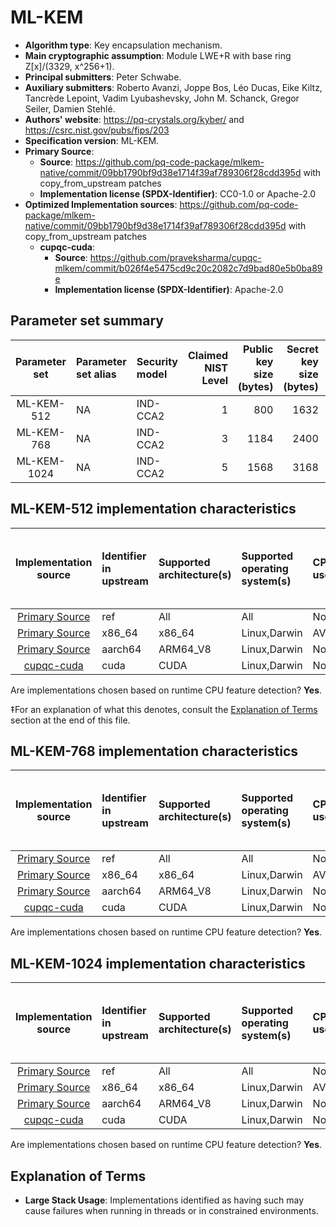 # ML-KEM

- **Algorithm type**: Key encapsulation mechanism.
- **Main cryptographic assumption**: Module LWE+R with base ring Z[x]/(3329, x^256+1).
- **Principal submitters**: Peter Schwabe.
- **Auxiliary submitters**: Roberto Avanzi, Joppe Bos, Léo Ducas, Eike Kiltz, Tancrède Lepoint, Vadim Lyubashevsky, John M. Schanck, Gregor Seiler, Damien Stehlé.
- **Authors' website**: https://pq-crystals.org/kyber/ and https://csrc.nist.gov/pubs/fips/203
- **Specification version**: ML-KEM.
- **Primary Source**<a name="primary-source"></a>:
  - **Source**: https://github.com/pq-code-package/mlkem-native/commit/09bb1790bf9d38e1714f39af789306f28cdd395d with copy_from_upstream patches
  - **Implementation license (SPDX-Identifier)**: CC0-1.0 or Apache-2.0
- **Optimized Implementation sources**: https://github.com/pq-code-package/mlkem-native/commit/09bb1790bf9d38e1714f39af789306f28cdd395d with copy_from_upstream patches
  - **cupqc-cuda**:<a name="cupqc-cuda"></a>
      - **Source**: https://github.com/praveksharma/cupqc-mlkem/commit/b026f4e5475cd9c20c2082c7d9bad80e5b0ba89e
      - **Implementation license (SPDX-Identifier)**: Apache-2.0


## Parameter set summary

|  Parameter set  | Parameter set alias   | Security model   |   Claimed NIST Level |   Public key size (bytes) |   Secret key size (bytes) |   Ciphertext size (bytes) |   Shared secret size (bytes) |   Keypair coins (bytes) |   Encapsulation coins (bytes) |
|:---------------:|:----------------------|:-----------------|---------------------:|--------------------------:|--------------------------:|--------------------------:|-----------------------------:|------------------------:|------------------------------:|
|   ML-KEM-512    | NA                    | IND-CCA2         |                    1 |                       800 |                      1632 |                       768 |                           32 |                      64 |                            32 |
|   ML-KEM-768    | NA                    | IND-CCA2         |                    3 |                      1184 |                      2400 |                      1088 |                           32 |                      64 |                            32 |
|   ML-KEM-1024   | NA                    | IND-CCA2         |                    5 |                      1568 |                      3168 |                      1568 |                           32 |                      64 |                            32 |

## ML-KEM-512 implementation characteristics

|       Implementation source       | Identifier in upstream   | Supported architecture(s)   | Supported operating system(s)   | CPU extension(s) used   | No branching-on-secrets claimed?   | No branching-on-secrets checked by valgrind?   | Large stack usage?‡   |
|:---------------------------------:|:-------------------------|:----------------------------|:--------------------------------|:------------------------|:-----------------------------------|:-----------------------------------------------|:----------------------|
| [Primary Source](#primary-source) | ref                      | All                         | All                             | None                    | True                               | True                                           | False                 |
| [Primary Source](#primary-source) | x86\_64                  | x86\_64                     | Linux,Darwin                    | AVX2,BMI2,POPCNT        | True                               | True                                           | False                 |
| [Primary Source](#primary-source) | aarch64                  | ARM64\_V8                   | Linux,Darwin                    | None                    | True                               | False                                          | False                 |
|     [cupqc-cuda](#cupqc-cuda)     | cuda                     | CUDA                        | Linux,Darwin                    | None                    | False                              | False                                          | False                 |

Are implementations chosen based on runtime CPU feature detection? **Yes**.

 ‡For an explanation of what this denotes, consult the [Explanation of Terms](#explanation-of-terms) section at the end of this file.

## ML-KEM-768 implementation characteristics

|       Implementation source       | Identifier in upstream   | Supported architecture(s)   | Supported operating system(s)   | CPU extension(s) used   | No branching-on-secrets claimed?   | No branching-on-secrets checked by valgrind?   | Large stack usage?   |
|:---------------------------------:|:-------------------------|:----------------------------|:--------------------------------|:------------------------|:-----------------------------------|:-----------------------------------------------|:---------------------|
| [Primary Source](#primary-source) | ref                      | All                         | All                             | None                    | True                               | True                                           | False                |
| [Primary Source](#primary-source) | x86\_64                  | x86\_64                     | Linux,Darwin                    | AVX2,BMI2,POPCNT        | True                               | True                                           | False                |
| [Primary Source](#primary-source) | aarch64                  | ARM64\_V8                   | Linux,Darwin                    | None                    | True                               | False                                          | False                |
|     [cupqc-cuda](#cupqc-cuda)     | cuda                     | CUDA                        | Linux,Darwin                    | None                    | False                              | False                                          | False                |

Are implementations chosen based on runtime CPU feature detection? **Yes**.

## ML-KEM-1024 implementation characteristics

|       Implementation source       | Identifier in upstream   | Supported architecture(s)   | Supported operating system(s)   | CPU extension(s) used   | No branching-on-secrets claimed?   | No branching-on-secrets checked by valgrind?   | Large stack usage?   |
|:---------------------------------:|:-------------------------|:----------------------------|:--------------------------------|:------------------------|:-----------------------------------|:-----------------------------------------------|:---------------------|
| [Primary Source](#primary-source) | ref                      | All                         | All                             | None                    | True                               | True                                           | False                |
| [Primary Source](#primary-source) | x86\_64                  | x86\_64                     | Linux,Darwin                    | AVX2,BMI2,POPCNT        | True                               | True                                           | False                |
| [Primary Source](#primary-source) | aarch64                  | ARM64\_V8                   | Linux,Darwin                    | None                    | True                               | False                                          | False                |
|     [cupqc-cuda](#cupqc-cuda)     | cuda                     | CUDA                        | Linux,Darwin                    | None                    | False                              | False                                          | False                |

Are implementations chosen based on runtime CPU feature detection? **Yes**.

## Explanation of Terms

- **Large Stack Usage**: Implementations identified as having such may cause failures when running in threads or in constrained environments.